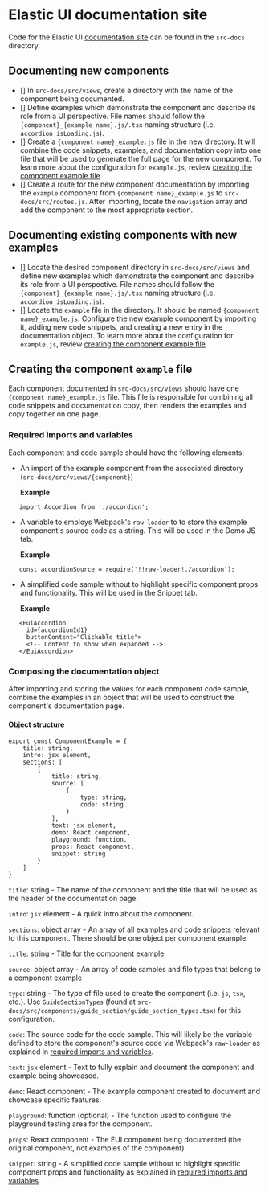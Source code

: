 # Elastic UI documentation site

Code for the Elastic UI [documentation site](https://elastic.github.io/eui/#/) can be found in the `src-docs` directory.

## Documenting new components

- [] In `src-docs/src/views`, create a directory with the name of the component being documented.
- [] Define examples which demonstrate the component and describe its role from a UI perspective. File names should follow the `{component}_{example name}.js/.tsx` naming structure (i.e. `accordion_isLoading.js`).
- [] Create a `{component name}_example.js` file in the new directory. It will combine the code snippets, examples, and documentation copy into one file that will be used to generate the full page for the new component. To learn more about the configuration for `example.js`, review [creating the component example file](#creating-the-component-example-file).
- [] Create a route for the new component documentation by importing the `example` component from `{component name}_example.js` to `src-docs/src/routes.js`. After importing, locate the `navigation` array and add the component to the most appropriate section.
 
## Documenting existing components with new examples
- [] Locate the desired component directory in `src-docs/src/views` and define new examples which demonstrate the component and describe its role from a UI perspective. File names should follow the `{component}_{example name}.js/.tsx` naming structure (i.e. `accordion_isLoading.js`).
- [] Locate the `example` file in the directory. It should be named `{component name}_example.js`. Configure the new example component by importing it, adding new code snippets, and creating a new entry in the documentation object. To learn more about the configuration for `example.js`, review [creating the component example file](#creating-the-component-example-file).

## Creating the component `example` file

Each component documented in `src-docs/src/views` should have one `{component name}_example.js` file. This file is responsible for combining all code snippets and documentation copy, then renders the examples and copy together on one page. 

### Required imports and variables

Each component and code sample should have the following elements:
- An import of the example component from the associated directory (`src-docs/src/views/{component}`)

   **Example**
```
   import Accordion from './accordion'; 
```

- A variable to employs Webpack's `raw-loader` to to store the example component's source code as a string. This will be used in the Demo JS tab.

   **Example**
```
   const accordionSource = require('!!raw-loader!./accordion');
```

- A simplified code sample without to highlight specific component props and functionality. This will be used in the Snippet tab.

   **Example**
```
   <EuiAccordion
     id={accordionId1}
     buttonContent="Clickable title">
     <!-- Content to show when expanded -->
   </EuiAccordion>
```

### Composing the documentation object

After importing and storing the values for each component code sample, combine the examples in an object that will be used to construct the component's documentation page.

#### Object structure

```
export const ComponentExample = {
    title: string,
    intro: jsx element,
    sections: [
        {
            title: string,
            source: [
                {
                    type: string,
                    code: string
                }
            ],
            text: jsx element,
            demo: React component,
            playground: function,
            props: React component,
            snippet: string
        }
    ]
}
```

`title`: string - The name of the component and the title that will be used as the header of the documentation page.

`intro`: `jsx` element - A quick intro about the component.

`sections`: object array - An array of all examples and code snippets relevant to this component. There should be one object per component example.

`title`: string - Title for the component example.

`source`: object array - An array of code samples and file types that belong to a component example

`type`: string - The type of file used to create the component (i.e. `js`, `tsx`, etc.). Use `GuideSectionTypes` (found at `src-docs/src/components/guide_section/guide_section_types.tsx`) for this configuration.

`code`: The source code for the code sample. This will likely be the variable defined to store the component's source code via Webpack's `raw-loader` as explained in [required imports and variables](#required-imports-and-variables). 

`text`: `jsx` element - Text to fully explain and document the component and example being showcased.

`demo`: React component - The example component created to document and showcase specific features.

`playground`: function (optional) - The function used to configure the playground testing area for the component. 

`props`: React component - The EUI component being documented (the original component, not examples of the component).

`snippet`: string - A simplified code sample without to highlight specific component props and functionality as explained in [required imports and variables](#required-imports-and-variables). 








